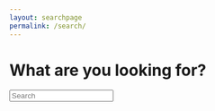 ```yaml
---
layout: searchpage
permalink: /search/
---
```


<h1>What are you looking for?</h1>

<!-- Html Elements for Search -->
<div id="search-container">
<input type="text" id="search-input" placeholder="Search">
<ul id="results-container"></ul>
</div>

<!-- Script pointing to search-script.js -->
<script src="{{ site.baseurl }}/js/search-script.js" type="text/javascript"></script>

<!-- Configuration -->
<script>
SimpleJekyllSearch({
  searchInput: document.getElementById('search-input'),
  resultsContainer: document.getElementById('results-container'),
  json: '{{ site.baseurl }}/search.json'
})
</script>